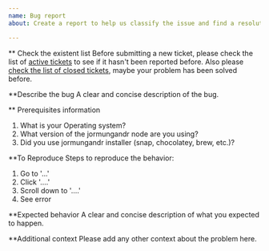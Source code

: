 ```yaml
---
name: Bug report
about: Create a report to help us classify the issue and find a resolution

---
```


** Check the existent list
Before submitting a new ticket, please check the list of [active tickets](https://github.com/input-output-hk/shelley-testnet/issues)
 to see if it hasn't been reported before.
Also please [check the list of closed tickets](https://github.com/input-output-hk/shelley-testnet/issues?utf8=%E2%9C%93&q=is%3Aissue+is%3Aclosed), maybe your problem has been solved before.


**Describe the bug
A clear and concise description of the bug.


** Prerequisites information

1. What is your Operating system?
1. What version of the jormungandr node are you using?
1. Did you use jormungandr installer (snap, chocolatey, brew, etc.)?

**To Reproduce
Steps to reproduce the behavior:
1. Go to '...'
2. Click '....'
3. Scroll down to '....'
4. See error

**Expected behavior
A clear and concise description of what you expected to happen.

**Additional context
Please add any other context about the problem here.
